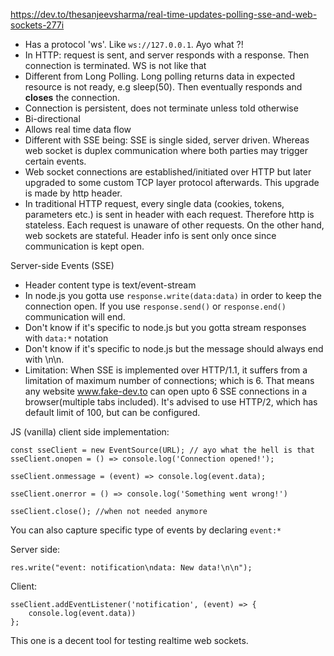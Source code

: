 https://dev.to/thesanjeevsharma/real-time-updates-polling-sse-and-web-sockets-277i

- Has a protocol 'ws'. Like `ws://127.0.0.1`. Ayo what ?!
- In HTTP: request is sent, and server responds with a response. Then connection is terminated. WS is not like that
- Different from Long Polling. Long polling returns data in expected resource is not ready, e.g sleep(50). Then eventually responds and __closes__ the connection.
- Connection is persistent, does not terminate unless told otherwise
- Bi-directional
- Allows real time data flow
- Different with SSE being: SSE is single sided, server driven. Whereas web socket is duplex communication where both parties may trigger certain events.
- Web socket connections are established/initiated over HTTP but later upgraded to some custom TCP layer protocol afterwards. This upgrade is made by http header.
- In traditional HTTP request, every single data (cookies, tokens, parameters etc.) is sent in header with each request. Therefore http is stateless. Each request is unaware of other requests. On the other hand, web sockets are stateful. Header info is sent only once since communication is kept open.

Server-side Events (SSE)
- Header content type is text/event-stream
- In node.js you gotta use `response.write(data:data)` in order to keep the connection open. If you use `response.send()` or `response.end()` communication will end.
- Don't know if it's specific to node.js but you gotta stream responses with `data:*` notation
- Don't know if it's specific to node.js but the message should always end with \n\n.
- Limitation: When SSE is implemented over HTTP/1.1, it suffers from a limitation of maximum number of connections; which is 6. That means any website www.fake-dev.to can open upto 6 SSE connections in a browser(multiple tabs included). It's advised to use HTTP/2, which has default limit of 100, but can be configured.

JS (vanilla) client side implementation:
```
const sseClient = new EventSource(URL); // ayo what the hell is that
sseClient.onopen = () => console.log('Connection opened!');

sseClient.onmessage = (event) => console.log(event.data);

sseClient.onerror = () => console.log('Something went wrong!')

sseClient.close(); //when not needed anymore
```

You can also capture specific type of events by declaring `event:*`

Server side:
```
res.write("event: notification\ndata: New data!\n\n");
```

Client:
```
sseClient.addEventListener('notification', (event) => {
    console.log(event.data))
};
```


This one is a decent tool for testing realtime web sockets.
